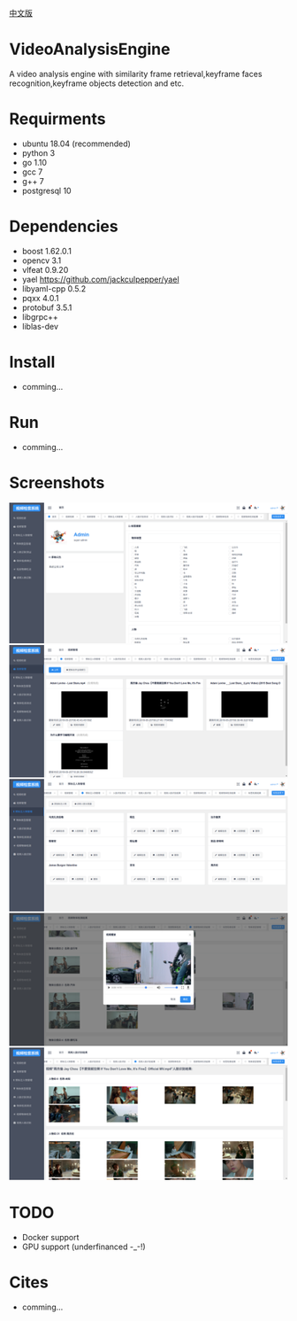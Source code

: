 [中文版](./README_ZH.md)
# VideoAnalysisEngine
A video analysis engine with similarity frame retrieval,keyframe faces recognition,keyframe objects detection and etc.

# Requirments
- ubuntu 18.04 (recommended)
- python 3
- go 1.10
- gcc 7
- g++ 7
- postgresql 10

# Dependencies
- boost 1.62.0.1
- opencv 3.1
- vlfeat 0.9.20
- yael  https://github.com/jackculpepper/yael
- libyaml-cpp 0.5.2
- pqxx 4.0.1
- protobuf 3.5.1
- libgrpc++ 
- liblas-dev

# Install
- comming...

# Run
 - comming...

# Screenshots
![avatar](/doc/img/1.png)
![avatar](/doc/img/2.png)
![avatar](/doc/img/3.png)
![avatar](/doc/img/4.png)
![avatar](/doc/img/5.png)

# TODO
- Docker support
- GPU support (underfinanced -_-!)

# Cites
- comming...
